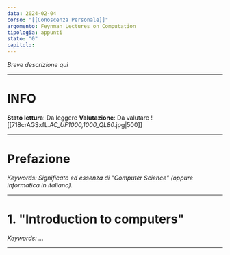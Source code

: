 ```yaml
---
data: 2024-02-04
corso: "[[Conoscenza Personale]]"
argomento: Feynman Lectures on Computation
tipologia: appunti
stato: "0"
capitolo:
---
```

*Breve descrizione qui*
- - -
# INFO
**Stato lettura**: Da leggere
**Valutazione**: Da valutare 
![[718crAGSxfL._AC_UF1000,1000_QL80_.jpg|500]]

- - -
# Prefazione
*Keywords: Significato ed essenza di "Computer Science" (oppure informatica in italiano).*
- - -

# 1. "Introduction to computers"
*Keywords: ...*
- - -

